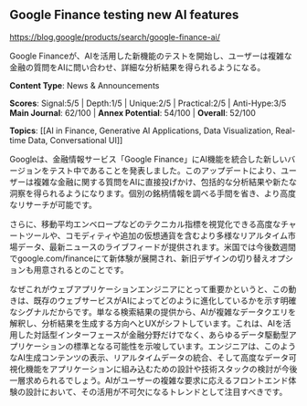 ## Google Finance testing new AI features

https://blog.google/products/search/google-finance-ai/

Google Financeが、AIを活用した新機能のテストを開始し、ユーザーは複雑な金融の質問をAIに問い合わせ、詳細な分析結果を得られるようになる。

**Content Type**: News & Announcements

**Scores**: Signal:5/5 | Depth:1/5 | Unique:2/5 | Practical:2/5 | Anti-Hype:3/5
**Main Journal**: 62/100 | **Annex Potential**: 54/100 | **Overall**: 52/100

**Topics**: [[AI in Finance, Generative AI Applications, Data Visualization, Real-time Data, Conversational UI]]

Googleは、金融情報サービス「Google Finance」にAI機能を統合した新しいバージョンをテスト中であることを発表しました。このアップデートにより、ユーザーは複雑な金融に関する質問をAIに直接投げかけ、包括的な分析結果や新たな洞察を得られるようになります。個別の銘柄情報を調べる手間を省き、より高度なリサーチが可能です。

さらに、移動平均エンベロープなどのテクニカル指標を視覚化できる高度なチャートツールや、コモディティや追加の仮想通貨を含むより多様なリアルタイム市場データ、最新ニュースのライブフィードが提供されます。米国では今後数週間でgoogle.com/financeにて新体験が展開され、新旧デザインの切り替えオプションも用意されるとのことです。

なぜこれがウェブアプリケーションエンジニアにとって重要かというと、この動きは、既存のウェブサービスがAIによってどのように進化しているかを示す明確なシグナルだからです。単なる検索結果の提供から、AIが複雑なデータクエリを解釈し、分析結果を生成する方向へとUXがシフトしています。これは、AIを活用した対話型インターフェースが金融分野だけでなく、あらゆるデータ駆動型アプリケーションの標準となる可能性を示唆しています。エンジニアは、このようなAI生成コンテンツの表示、リアルタイムデータの統合、そして高度なデータ可視化機能をアプリケーションに組み込むための設計や技術スタックの検討が今後一層求められるでしょう。AIがユーザーの複雑な要求に応えるフロントエンド体験の設計において、その活用が不可欠になるトレンドとして注目すべきです。